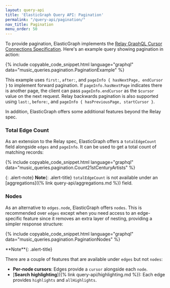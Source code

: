```yaml
---
layout: query-api
title: 'ElasticGraph Query API: Pagination'
permalink: "/query-api/pagination/"
nav_title: Pagination
menu_order: 50
---
```

To provide pagination, ElasticGraph implements the [Relay GraphQL Cursor Connections
Specification](https://relay.dev/graphql/connections.htm). Here's an example query showing
pagination in action:

{% include copyable_code_snippet.html language="graphql" data="music_queries.pagination.PaginationExample" %}

This example uses `first:`, `after:`, and `pageInfo { hasNextPage, endCursor }` to implement forward pagination.
If `pageInfo.hasNextPage` indicates there is another page, the client can pass `pageInfo.endCursor` as the
`$cursor` value on the next request. Relay backwards pagination is also supported using `last:`, `before:`,
and `pageInfo { hasPreviousPage, startCursor }`.

In addition, ElasticGraph offers some additional features beyond the Relay spec.

### Total Edge Count

As an extension to the Relay spec, ElasticGraph offers a `totalEdgeCount` field alongside `edges` and `pageInfo`.
It can be used to get a total count of matching records:

{% include copyable_code_snippet.html language="graphql" data="music_queries.pagination.Count21stCenturyArtists" %}

{: .alert-note}
**Note**{: .alert-title}
`totalEdgeCount` is not available under an [aggregations]({% link query-api/aggregations.md %}) field.

### Nodes

As an alternative to `edges.node`, ElasticGraph offers `nodes`. This is recommended over `edges` except when you need
access to an edge-specific feature since it removes an extra layer of nesting, providing a simpler response structure:

{% include copyable_code_snippet.html language="graphql" data="music_queries.pagination.PaginationNodes" %}

<div class="alert-note" markdown="1">
**Note**{: .alert-title}

There are a couple of features that are available under `edges` but not `nodes`:

* **Per-node cursors**: Edges provide a `cursor` alongside each `node`.
* [**Search highlighting**]({% link query-api/highlighting.md %}): Each edge provides `highlights` and `allHighlights`.
</div>
